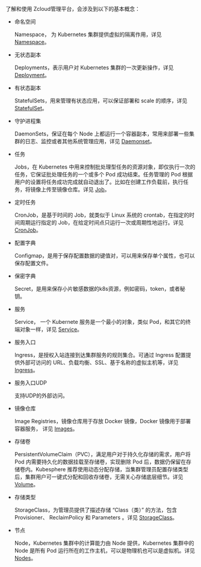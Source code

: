 了解和使用 Zcloud管理平台，会涉及到以下的基本概念：

* 命名空间

  Namespace， 为 Kubernetes 集群提供虚拟的隔离作用，详见 [Namespace](https://kubernetes.io/docs/concepts/overview/working-with-objects/namespaces/)。

* 无状态副本

  Deployments，表示用户对 Kubernetes 集群的一次更新操作，详见 [Deployment](https://kubernetes.io/docs/concepts/workloads/controllers/deployment/)。

* 有状态副本

  StatefulSets，用来管理有状态应用，可以保证部署和 scale 的顺序，详见 [StatefulSet](https://kubernetes.io/docs/concepts/workloads/controllers/statefulset/)。

* 守护进程集

  DaemonSets，保证在每个 Node 上都运行一个容器副本，常用来部署一些集群的日志、监控或者其他系统管理应用，详见 [Daemonset](https://kubernetes.io/docs/concepts/workloads/controllers/daemonset/)。

* 任务

  Jobs，在 Kubernetes 中用来控制批处理型任务的资源对象，即仅执行一次的任务，它保证批处理任务的一个或多个 Pod 成功结束。任务管理的 Pod 根据用户的设置将任务成功完成就自动退出了。比如在创建工作负载前，执行任务，将镜像上传至镜像仓库。详见 [Job](https://kubernetes.io/docs/concepts/workloads/controllers/jobs-run-to-completion/)。

* 定时任务

  CronJob，是基于时间的 Job，就类似于 Linux 系统的 crontab，在指定的时间周期运行指定的 Job，在给定时间点只运行一次或周期性地运行。详见 [CronJob](https://kubernetes.io/docs/concepts/workloads/controllers/cron-jobs/)。

* 配置字典

  Configmap，是用于保存配置数据的键值对，可以用来保存单个属性，也可以保存配置文件。

* 保密字典

  Secret，是用来保存小片敏感数据的k8s资源，例如密码，token，或者秘钥。

* 服务

  Service， 一个 Kubernete 服务是一个最小的对象，类似 Pod，和其它的终端对象一样，详见 [Service](https://kubernetes.io/docs/concepts/services-networking/service/)。

* 服务入口

  Ingress，是授权入站连接到达集群服务的规则集合。可通过 Ingress 配置提供外部可访问的 URL、负载均衡、SSL、基于名称的虚拟主机等，详见 [Ingress](https://kubernetes.io/docs/concepts/services-networking/ingress/)。

* 服务入口UDP

  支持UDP的外部访问。

* 镜像仓库

  Image Registries，镜像仓库用于存放 Docker 镜像，Docker 镜像用于部署容器服务， 详见 [Images](https://kubernetes.io/docs/concepts/containers/images/)。

* 存储卷

  PersistentVolumeClaim（PVC），满足用户对于持久化存储的需求，用户将 Pod 内需要持久化的数据挂载至存储卷，实现删除 Pod 后，数据仍保留在存储卷内。Kubesphere 推荐使用动态分配存储，当集群管理员配置存储类型后，集群用户可一键式分配和回收存储卷，无需关心存储底层细节。详见 [Volume](https://kubernetes.io/docs/concepts/storage/persistent-volumes/#persistentvolumeclaims)。

* 存储类型

  StorageClass，为管理员提供了描述存储 “Class（类）” 的方法，包含 Provisioner、 ReclaimPolicy 和 Parameters 。详见 [StorageClass](https://kubernetes.io/docs/concepts/storage/storage-classes/)。

* 节点

  Node，Kubernetes 集群中的计算能力由 Node 提供，Kubernetes 集群中的 Node 是所有 Pod 运行所在的工作主机，可以是物理机也可以是虚拟机。详见 [Nodes](https://kubernetes.io/docs/concepts/architecture/nodes/)。

  